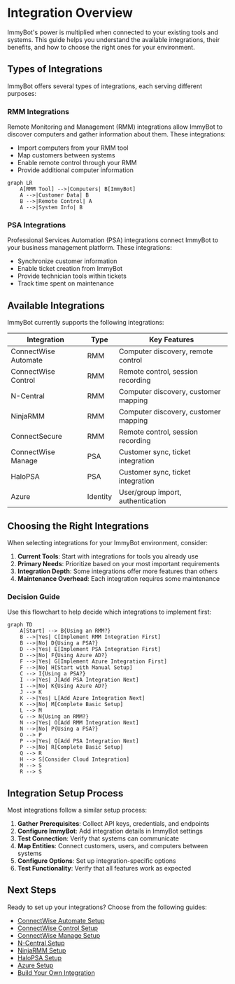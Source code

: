 # Integration Overview

ImmyBot's power is multiplied when connected to your existing tools and systems. This guide helps you understand the available integrations, their benefits, and how to choose the right ones for your environment.

## Types of Integrations

ImmyBot offers several types of integrations, each serving different purposes:

### RMM Integrations

Remote Monitoring and Management (RMM) integrations allow ImmyBot to discover computers and gather information about them. These integrations:

- Import computers from your RMM tool
- Map customers between systems
- Enable remote control through your RMM
- Provide additional computer information

```mermaid
graph LR
    A[RMM Tool] -->|Computers| B[ImmyBot]
    A -->|Customer Data| B
    B -->|Remote Control| A
    A -->|System Info| B
```

### PSA Integrations

Professional Services Automation (PSA) integrations connect ImmyBot to your business management platform. These integrations:

- Synchronize customer information
- Enable ticket creation from ImmyBot
- Provide technician tools within tickets
- Track time spent on maintenance


## Available Integrations

ImmyBot currently supports the following integrations:

| Integration          | Type     | Key Features                         |
| -------------------- | -------- | ------------------------------------ |
| ConnectWise Automate | RMM      | Computer discovery, remote control   |
| ConnectWise Control  | RMM      | Remote control, session recording    |
| N-Central            | RMM      | Computer discovery, customer mapping |
| NinjaRMM             | RMM      | Computer discovery, customer mapping |
| ConnectSecure        | RMM      | Remote control, session recording    |
| ConnectWise Manage   | PSA      | Customer sync, ticket integration    |
| HaloPSA              | PSA      | Customer sync, ticket integration    |
| Azure                | Identity | User/group import, authentication    |

## Choosing the Right Integrations

When selecting integrations for your ImmyBot environment, consider:

1. **Current Tools**: Start with integrations for tools you already use
2. **Primary Needs**: Prioritize based on your most important requirements
3. **Integration Depth**: Some integrations offer more features than others
4. **Maintenance Overhead**: Each integration requires some maintenance

### Decision Guide

Use this flowchart to help decide which integrations to implement first:

```mermaid
graph TD
    A[Start] --> B{Using an RMM?}
    B -->|Yes| C[Implement RMM Integration First]
    B -->|No| D{Using a PSA?}
    D -->|Yes| E[Implement PSA Integration First]
    D -->|No| F{Using Azure AD?}
    F -->|Yes| G[Implement Azure Integration First]
    F -->|No| H[Start with Manual Setup]
    C --> I{Using a PSA?}
    I -->|Yes| J[Add PSA Integration Next]
    I -->|No| K{Using Azure AD?}
    J --> K
    K -->|Yes| L[Add Azure Integration Next]
    K -->|No| M[Complete Basic Setup]
    L --> M
    G --> N{Using an RMM?}
    N -->|Yes| O[Add RMM Integration Next]
    N -->|No| P{Using a PSA?}
    O --> P
    P -->|Yes| Q[Add PSA Integration Next]
    P -->|No| R[Complete Basic Setup]
    Q --> R
    H --> S[Consider Cloud Integration]
    M --> S
    R --> S
```

## Integration Setup Process

Most integrations follow a similar setup process:

1. **Gather Prerequisites**: Collect API keys, credentials, and endpoints
2. **Configure ImmyBot**: Add integration details in ImmyBot settings
3. **Test Connection**: Verify that systems can communicate
4. **Map Entities**: Connect customers, users, and computers between systems
5. **Configure Options**: Set up integration-specific options
6. **Test Functionality**: Verify that all features work as expected

## Next Steps

Ready to set up your integrations? Choose from the following guides:

- [ConnectWise Automate Setup](/Documentation/Integrations/connectwise-automate-integration-setup.md)
- [ConnectWise Control Setup](/Documentation/Integrations/connectwise-control-integration-setup.md)
- [ConnectWise Manage Setup](/Documentation/Integrations/connectwise-manage-integration-setup.md)
- [N-Central Setup](/Documentation/Integrations/ncentral-integration-setup.md)
- [NinjaRMM Setup](/Documentation/Integrations/ninjarmm-integration-setup.md)
- [HaloPSA Setup](/Documentation/Integrations/halo-integration-setup.md)
- [Azure Setup](/Documentation/Integrations/azure-graph-permissions-setup.md)
- [Build Your Own Integration](/Documentation/Integrations/build-your-own-integration.md)
